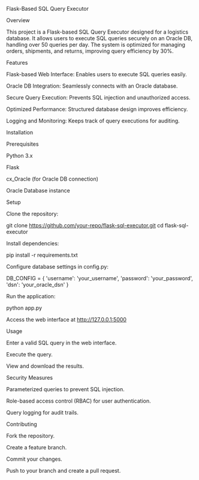 Flask-Based SQL Query Executor

Overview

This project is a Flask-based SQL Query Executor designed for a logistics database. It allows users to execute SQL queries securely on an Oracle DB, handling over 50 queries per day. The system is optimized for managing orders, shipments, and returns, improving query efficiency by 30%.

Features

Flask-based Web Interface: Enables users to execute SQL queries easily.

Oracle DB Integration: Seamlessly connects with an Oracle database.

Secure Query Execution: Prevents SQL injection and unauthorized access.

Optimized Performance: Structured database design improves efficiency.

Logging and Monitoring: Keeps track of query executions for auditing.

Installation

Prerequisites

Python 3.x

Flask

cx_Oracle (for Oracle DB connection)

Oracle Database instance

Setup

Clone the repository:

git clone https://github.com/your-repo/flask-sql-executor.git
cd flask-sql-executor

Install dependencies:

pip install -r requirements.txt

Configure database settings in config.py:

DB_CONFIG = {
    'username': 'your_username',
    'password': 'your_password',
    'dsn': 'your_oracle_dsn'
}

Run the application:

python app.py

Access the web interface at http://127.0.0.1:5000

Usage

Enter a valid SQL query in the web interface.

Execute the query.

View and download the results.

Security Measures

Parameterized queries to prevent SQL injection.

Role-based access control (RBAC) for user authentication.

Query logging for audit trails.

Contributing

Fork the repository.

Create a feature branch.

Commit your changes.

Push to your branch and create a pull request.
